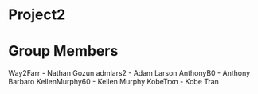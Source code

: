 # Project2
# Group Members
Way2Farr - Nathan Gozun
admlars2 - Adam Larson
AnthonyB0 - Anthony Barbaro
KellenMurphy60 - Kellen Murphy
KobeTrxn - Kobe Tran
